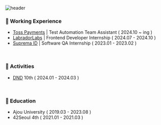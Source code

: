 ![header](https://capsule-render.vercel.app/api?type=cylinder&color=DDEBFC&height=70&section=header&text=SongYeokyoung&fontSize=20&fontColor=3B3B46)

### 🧊 Working Experience
- [Toss Payments](https://www.tosspayments.com/) | Test Automation Team Assistant ( 2024.10 ~ ing )
- [LabradorLabs](https://labradorlabs.ai/?lang=ko) | Frontend Developer Internship ( 2024.07 - 2024.10 )
- [Suprema ID](https://spolice0324.notion.site/Internship-Suprema-ID-bb296ff4bfb0401f84fd868807ad4832?pvs=74) | Software QA Internship ( 2023.01 - 2023.02 )

<br/> 

### 🧊 Activities
- [DND](https://dnd.ac/) 10th ( 2024.01 - 2024.03 )

<br/> 

### 🧊 Education
- Ajou University ( 2019.03 - 2023.08 )
- 42Seoul 4th ( 2021.01 - 2021.03 )

<br/> 

